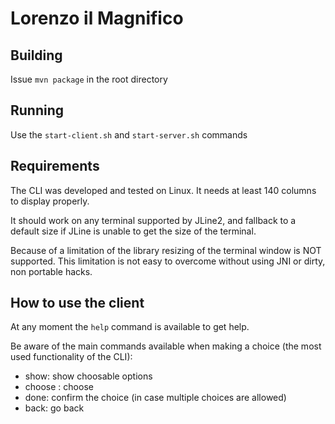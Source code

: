 # Lorenzo il Magnifico

## Building
Issue ```mvn package``` in the root directory

## Running
Use the `start-client.sh` and `start-server.sh` commands

## Requirements
The CLI was developed and tested on Linux.
It needs at least 140 columns to display properly.

It should work on any terminal supported by JLine2,
and fallback to a default size if JLine is unable to get the size of the terminal.

Because of a limitation of the library resizing of the terminal window is NOT supported.
This limitation is not easy to overcome without using JNI or dirty, non portable hacks.

## How to use the client
At any moment the `help` command is available to get help.

Be aware of the main commands available when making a choice (the most used functionality of the CLI):
- show: show choosable options
- choose <n>: choose
- done: confirm the choice (in case multiple choices are allowed)
- back: go back